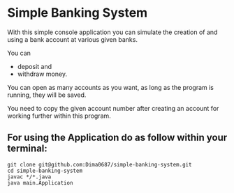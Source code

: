 # Simple Banking System


With this simple console application you can simulate the creation of and using a bank account at various given banks.

You can 
- deposit and
- withdraw
money.

You can open as many accounts as you want, as long as the program is running, they will be saved.

You need to copy the given account number after creating an account for working further within this program.

## For using the Application do as follow within your terminal:

```
git clone git@github.com:Dima0687/simple-banking-system.git
cd simple-banking-system
javac */*.java
java main.Application
```
